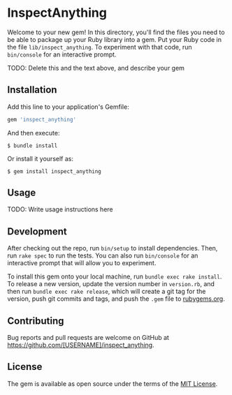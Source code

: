 # InspectAnything

Welcome to your new gem! In this directory, you'll find the files you need to be able to package up your Ruby library into a gem. Put your Ruby code in the file `lib/inspect_anything`. To experiment with that code, run `bin/console` for an interactive prompt.

TODO: Delete this and the text above, and describe your gem

## Installation

Add this line to your application's Gemfile:

```ruby
gem 'inspect_anything'
```

And then execute:

    $ bundle install

Or install it yourself as:

    $ gem install inspect_anything

## Usage

TODO: Write usage instructions here

## Development

After checking out the repo, run `bin/setup` to install dependencies. Then, run `rake spec` to run the tests. You can also run `bin/console` for an interactive prompt that will allow you to experiment.

To install this gem onto your local machine, run `bundle exec rake install`. To release a new version, update the version number in `version.rb`, and then run `bundle exec rake release`, which will create a git tag for the version, push git commits and tags, and push the `.gem` file to [rubygems.org](https://rubygems.org).

## Contributing

Bug reports and pull requests are welcome on GitHub at https://github.com/[USERNAME]/inspect_anything.


## License

The gem is available as open source under the terms of the [MIT License](https://opensource.org/licenses/MIT).
